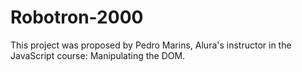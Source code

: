 # Robotron-2000
This project was proposed by Pedro Marins, Alura's instructor in the JavaScript course: Manipulating the DOM.
